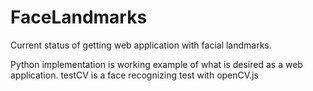 # FaceLandmarks
Current status of getting web application with facial landmarks.

Python implementation is working example of what is desired as a web application.
testCV is a face recognizing test with openCV.js
